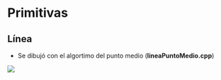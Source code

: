 # Primitivas

## Línea
- Se dibujó con el algortimo del punto medio (**lineaPuntoMedio.cpp**)

![](https://raw.githubusercontent.com/kevin-salazar/computacionGrafica/master/primitivas/imagenes/linea.png)
